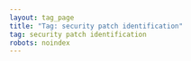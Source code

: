 ```yaml
---
layout: tag_page
title: "Tag: security patch identification"
tag: security patch identification
robots: noindex
---
```

